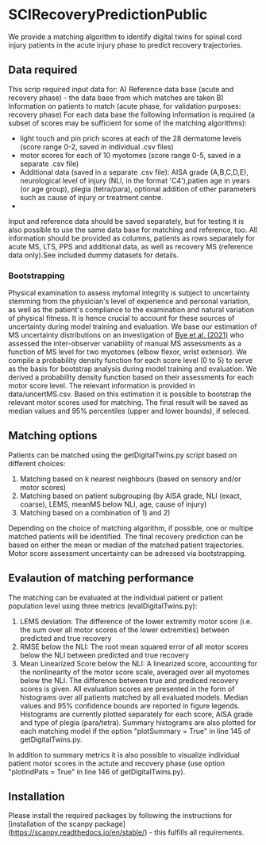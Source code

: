# SCIRecoveryPredictionPublic

We provide a matching algorithm to identify digital twins for spinal cord injury patients in the acute injury phase to predict recovery trajectories. 

## Data required
This scrip required input data for: 
A) Reference data base (acute and recovery phase) - the data base from which matches are taken
B) Information on patients to match (acute phase, for validation purposes: recovery phase)
For each data base the following information is required (a subset of scores may be sufficient for some of the matching algorithms): 
- light touch and pin prich scores at each of the 28 dermatome levels (score range 0-2, saved in individual .csv files)
- motor scores for each of 10 myotomes (score range 0-5, saved in a separate .csv file)
- Additional data (saved in a separate .csv file): AISA grade (A,B,C,D,E), neurological level of injury (NLI, in the format 'C4'),patien age in years (or age group), plegia (tetra/para), optional addition of other parameters such as cause of injury or treatment centre. 
- 
Input and reference data should be saved separately, but for testing it is also possible to use the same data base for matching and reference, too. All information should be provided as columns, patients as rows separately for acute MS, LTS, PPS and additional data, as well as recovery MS (reference data only).See included dummy datasets for details. 

### Bootstrapping
Physical examination to assess mytomal integrity is subject to uncertainty stemming from the physician's level of experience and personal variation, as well as the patient's compliance to the examination and natural variation of physical fitness. It is hence crucial to account for these sources of uncertainty during model training and evaluation. We base our estimation of MS uncertainty distributions on an investigation of [Bye et al. (2021)](https://pubmed.ncbi.nlm.nih.gov/31674263/) who assessed the inter-observer variability of manual MS assessments as a function of MS level for two myotomes (elbow flexor, wrist extensor). We compile a probability density function for each score level (0 to 5) to serve as the basis for bootstrap analysis during model training and evaluation. We derived a probability density function based on their assessments for each motor score level. The relevant information is provided in data/uncertMS.csv. 
Based on this estimation it is possible to bootstrap the relevant motor scores used for matching. The final result will be saved as median values and 95\% percentiles (upper and lower bounds), if seleced. 


## Matching options
Patients can be matched using the getDigitalTwins.py script based on different choices: 

1) Matching based on k nearest neighbours (based on sensory and/or motor scores)
2) Matching based on patient subgrouping (by AISA grade, NLI (exact, coarse), LEMS, meanMS below NLI, age, cause of injury)
3) Matching based on a combination of 1) and 2)

Depending on the choice of matching algorithm, if possible, one or multipe matched patients will be identified. The final recovery prediction can be based on either the mean or median of the matched patient trajectories. Motor score assessment uncertainty can be adressed via bootstrapping. 

## Evalaution of matching performance
The matching can be evaluated at the individual patient or patient population level using three metrics (evalDigitalTwins.py): 
1) LEMS deviation: The difference of the lower extremity motor score (i.e. the sum over all motor scores of the lower extremities) between predicted and true recovery
2) RMSE below the NLI: The root mean squared error of all motor scores below the NLI between predicted and true recovery
3) Mean Linearized Score below the NLI: A linearized score, accounting for the nonlinearity of the motor score scale, averaged over all myotomes below the NLI. The difference between true and prediced recovery scores is given.
All evaluation scores are presented in the form of histograms over all patients matched by all evaluated models. Median values and 95\% confidence bounds are reported in figure legends. Histograms are currently plotted separately for each score, AISA grade and type of plegia (para/tetra). Summary histograms are also plotted for each matching model if the option "plotSummary = True" in line 145 of getDigitalTwins.py.

In addition to summary metrics it is also possible to visualize individual patient motor scores in the actute and recovery phase (use option "plotIndPats = True" in line 146 of getDigitalTwins.py).  

## Installation
Please install the required packages by following the instructions for [installation of the scanpy package] (https://scanpy.readthedocs.io/en/stable/) - this fulfills all requirements. 
